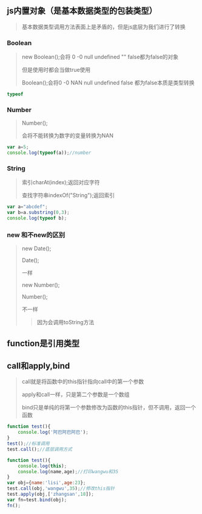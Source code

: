 ## js内置对象（是基本数据类型的包装类型）

> 基本数据类型调用方法表面上是矛盾的，但是js底层为我们进行了转换

### Boolean

> new Boolean();会将 0 -0 null undefined "" false都为false的对象
>
> 但是使用时都会当做true使用
>
> Boolean();会将0 -0 NAN null undefined false 都为false本质是类型转换

```javascript
typeof 
```

### Number

> Number();
>
> 会将不能转换为数字的变量转换为NAN

```javascript
var a=5;
console.log(typeof(a));//number
```

### String

> 索引charAt(index);返回对应字符
>
> 查找字符串indexOf("String");返回索引

```javascript
var a="abcdef";
var b=a.substring(0,3);
console.log(typeof b);
```

### new 和不new的区别

> new Date();
>
> Date();
>
> 一样
>
> new Number();
>
> Number();
>
> 不一样
>
>> 因为会调用toString方法
>>

## function是引用类型

## call和apply,bind

> call就是将函数中的this指针指向call中的第一个参数
>
> apply和call一样，只是第二个参数是一个数组
>
> bind只是单纯的将第一个参数修改为函数的this指针，但不调用，返回一个函数

```javascript
function test(){
    console.log('阿巴阿巴阿巴');
}
test();//标准调用
test.call();//底层调用方式
```

```javascript
function test(){
    console.log(this);
    console.log(name,age);//打印wangwu和35
}
var obj={name:'lisi',age:23};
test.call(obj,'wangwu',35);//修改this指针
test.apply(obj,['zhangsan',18]);
var fn=test.bind(obj);
fn();
```
